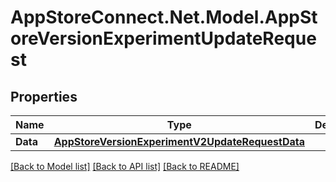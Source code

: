 # AppStoreConnect.Net.Model.AppStoreVersionExperimentUpdateRequest

## Properties

Name | Type | Description | Notes
------------ | ------------- | ------------- | -------------
**Data** | [**AppStoreVersionExperimentV2UpdateRequestData**](AppStoreVersionExperimentV2UpdateRequestData.md) |  | 

[[Back to Model list]](../README.md#documentation-for-models) [[Back to API list]](../README.md#documentation-for-api-endpoints) [[Back to README]](../README.md)

